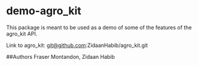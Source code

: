 # demo-agro_kit

This package is meant to be used as a demo of some of the features of the agro_kit API.

Link to agro_kit: git@github.com:ZidaanHabib/agro_kit.git

##Authors
Fraser Montandon, Zidaan Habib
